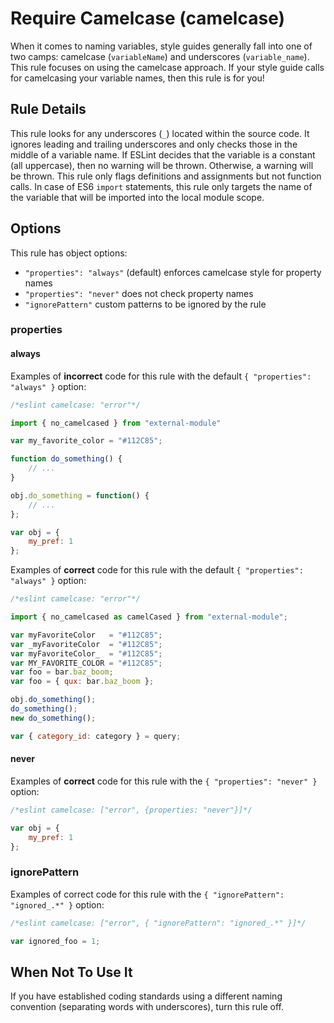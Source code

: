 # Require Camelcase (camelcase)

When it comes to naming variables, style guides generally fall into one of two camps: camelcase (`variableName`) and underscores (`variable_name`). This rule focuses on using the camelcase approach. If your style guide calls for camelcasing your variable names, then this rule is for you!

## Rule Details

This rule looks for any underscores (`_`) located within the source code. It ignores leading and trailing underscores and only checks those in the middle of a variable name. If ESLint decides that the variable is a constant (all uppercase), then no warning will be thrown. Otherwise, a warning will be thrown. This rule only flags definitions and assignments but not function calls. In case of ES6 `import` statements, this rule only targets the name of the variable that will be imported into the local module scope.

## Options

This rule has object options:

* `"properties": "always"` (default) enforces camelcase style for property names
* `"properties": "never"` does not check property names
* `"ignorePattern"` custom patterns to be ignored by the rule

### properties

#### always

Examples of **incorrect** code for this rule with the default `{ "properties": "always" }` option:

```js
/*eslint camelcase: "error"*/

import { no_camelcased } from "external-module"

var my_favorite_color = "#112C85";

function do_something() {
    // ...
}

obj.do_something = function() {
    // ...
};

var obj = {
    my_pref: 1
};
```

Examples of **correct** code for this rule with the default `{ "properties": "always" }` option:

```js
/*eslint camelcase: "error"*/

import { no_camelcased as camelCased } from "external-module";

var myFavoriteColor   = "#112C85";
var _myFavoriteColor  = "#112C85";
var myFavoriteColor_  = "#112C85";
var MY_FAVORITE_COLOR = "#112C85";
var foo = bar.baz_boom;
var foo = { qux: bar.baz_boom };

obj.do_something();
do_something();
new do_something();

var { category_id: category } = query;
```

#### never

Examples of **correct** code for this rule with the `{ "properties": "never" }` option:

```js
/*eslint camelcase: ["error", {properties: "never"}]*/

var obj = {
    my_pref: 1
};
```

### ignorePattern

Examples of correct code for this rule with the `{ "ignorePattern": "ignored_.*" }` option:

```js
/*eslint camelcase: ["error", { "ignorePattern": "ignored_.*" }]*/

var ignored_foo = 1;
```

## When Not To Use It

If you have established coding standards using a different naming convention (separating words with underscores), turn this rule off.
